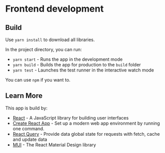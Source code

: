 # Frontend development

## Build

Use `yarn install` to download all libraries.

In the project directory, you can run:

- `yarn start` - Runs the app in the development mode
- `yarn build` - Builds the app for production to the `build` folder
- `yarn test` - Launches the test runner in the interactive watch mode

You can use `npm` if you want to.

## Learn More

This app is build by:

- [React](https://reactjs.org/) - A JavaScript library for building user interfaces
- [Create React App](https://create-react-app.dev/) - Set up a modern web app environment by running one command.
- [React Query](https://react-query.tanstack.com/) - Provide data global state for requests with fetch, cache and update data
- [MUI](https://mui.com/) - The React Material Design library

